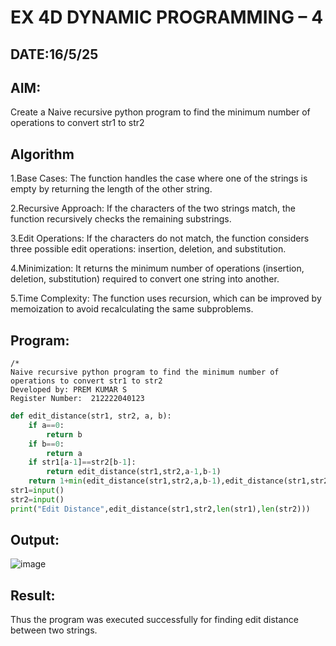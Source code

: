 # EX 4D DYNAMIC PROGRAMMING – 4
## DATE:16/5/25
## AIM:
Create a Naive recursive python program to find the minimum number of operations to convert str1 to str2


## Algorithm
1.Base Cases: The function handles the case where one of the strings is empty by returning the length of the other string.

2.Recursive Approach: If the characters of the two strings match, the function recursively checks the remaining substrings.

3.Edit Operations: If the characters do not match, the function considers three possible edit operations: insertion, deletion, and substitution.

4.Minimization: It returns the minimum number of operations (insertion, deletion, substitution) required to convert one string into another.

5.Time Complexity: The function uses recursion, which can be improved by memoization to avoid recalculating the same subproblems.

## Program:
```
/*
Naive recursive python program to find the minimum number of operations to convert str1 to str2
Developed by: PREM KUMAR S
Register Number:  212222040123
```
```python
def edit_distance(str1, str2, a, b):
    if a==0:
        return b
    if b==0:
        return a
    if str1[a-1]==str2[b-1]:
        return edit_distance(str1,str2,a-1,b-1)
    return 1+min(edit_distance(str1,str2,a,b-1),edit_distance(str1,str2,a-1,b),edit_distance(str1,str2,a-1,b-1))
str1=input()
str2=input()
print("Edit Distance",edit_distance(str1,str2,len(str1),len(str2)))
```

## Output:


![image](https://github.com/user-attachments/assets/6ae50911-991a-483e-bd5b-b1e77c35e503)

## Result:
Thus the program was executed successfully for finding edit distance between two strings.
